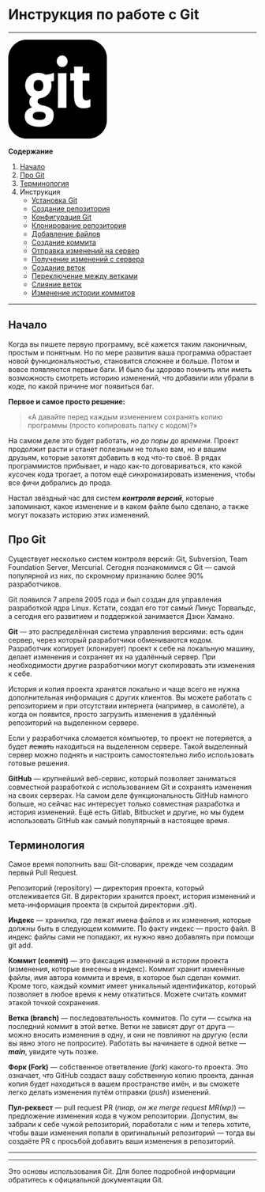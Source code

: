 # Инструкция по работе с Git
***
![git logo](./assets/git-logo.png "Логотип Git")

**Содержание**
1. [Начало](#начало)
2. [Про Git](#про-git) 
3. [Терминология](#terminology)
4. Инструкция
   + [Установка Git](./git-install.md)
   + [Создание репозитория](./create-repo.md)
   + [Конфигурация Git](./git-config.md)
   + [Клонирование репозитория](./clone-repo.md)
   + [Добавление файлов](./add.md)
   + [Создание коммита](./create-commit.md)
   + [Отправка изменений на сервер](./push.md)
   + [Получение изменений с сервера](./pull.md)
   + [Создание веток](./create-branch.md)
   + [Переключение между ветками](./checkout-branch.md)
   + [Слияние веток](./merge-branch.md)
   + [Изменение истории коммитов](./rebase.md)

***
## Начало
Когда вы пишете первую программу, всё кажется таким лаконичным, простым и понятным. Но по мере развития ваша программа обрастает новой функциональностью, становится сложнее и больше. Потом и вовсе появляются первые баги. И было бы здорово помнить или иметь возможность смотреть историю изменений, что добавили или убрали в коде, по какой причине мог появиться баг.

**Первое и самое просто решение:**
> «А давайте перед каждым изменением сохранять копию программы (просто копировать папку с кодом)?»

На самом деле это будет работать, _но до поры до времени_. Проект продолжит расти и станет полезным не только вам, но и вашим друзьям, которые захотят добавить в код что-то своё. В рядах программистов прибывает, и надо как-то договариваться, кто какой кусочек кода трогает, а потом ещё синхронизировать изменения, чтобы все фичи добрались до прода.

Настал звёздный час для систем ***контроля версий***, которые запоминают, какое изменение и в каком файле было сделано, а также могут показать историю этих изменений.

## Про Git
Существует несколько систем контроля версий: Git, Subversion, Team Foundation Server, Mercurial. Сегодня познакомимся с Git — самой популярной из них, по скромному признанию более 90% разработчиков.

Git появился 7 апреля 2005 года и был создан для управления разработкой ядра Linux. Кстати, создал его тот самый Линус Торвальдс, а сегодня его развитием и поддержкой занимается Дзюн Хамано.

**Git** — это распределённая система управления версиями: есть один сервер, через который разработчики обмениваются кодом. Разработчик копирует (клонирует) проект к себе на локальную машину, делает изменения и сохраняет их на удалённый сервер. При необходимости другие разработчики могут скопировать эти изменения к себе.

История и копия проекта хранятся локально и чаще всего не нужна дополнительная информация с других клиентов. Вы можете работать с репозиторием и при отсутствии интернета (например, в самолёте), а когда он появится, просто загрузить изменения в удалённый репозиторий на выделенном сервере.

Если у разработчика сломается компьютер, то проект не потеряется, а будет ~~лежать~~ находиться на выделенном сервере. Такой выделенный сервер можно поднять и настроить самостоятельно либо использовать готовые решения.

**GitHub** — крупнейший веб-сервис, который позволяет заниматься совместной разработкой с использованием Git и сохранять изменения на своих серверах. На самом деле функциональность GitHub намного больше, но сейчас нас интересует только совместная разработка и история изменений. Ещё есть Gitlab, Bitbucket и другие, но мы будем использовать GitHub как самый популярный в настоящее время.

## <a name="terminology"></a>Терминология
Самое время пополнить ваш Git-словарик, прежде чем создадим первый Pull Request.

Репозиторий (repository) — директория проекта, который отслеживается Git. В директории хранится проект, история изменений и мета-информация проекта (в скрытой директории .git).

**Индекс** — хранилка, где лежат имена файлов и их изменения, которые должны быть в следующем коммите. По факту индекс — просто файл. В индекс файлы сами не попадают, их нужно явно добавлять при помощи git add.

**Коммит (commit)** — это фиксация изменений в истории проекта (изменения, которые внесены в индекс). Коммит хранит изменённые файлы, имя автора коммита и время, в которое был сделан коммит. Кроме того, каждый коммит имеет уникальный идентификатор, который позволяет в любое время к нему откатиться. Можете считать коммит этакой точкой сохранения.

**Ветка (branch)** — последовательность коммитов. По сути — ссылка на последний коммит в этой ветке. Ветки не зависят друг от друга — можно вносить изменения в одну, и они не повлияют на другую (если вы явно этого не попросите). Работать вы начинаете в одной ветке — _**main**_, увидите чуть позже.

**Форк (Fork)** — собственное ответвление (_fork_) какого-то проекта. Это означает, что GitHub создаст вашу собственную копию проекта, данная копия будет находиться в вашем пространстве имён, и вы сможете легко делать изменения путём отправки (_push_) изменений.

**Пул-реквест** — pull request PR (_пиар, он же merge request MR(мр)_) — предложение изменения кода в чужом репозитории. Допустим, вы забрали к себе чужой репозиторий, поработали с ним и теперь хотите, чтобы ваши изменения попали в оригинальный репозиторий — тогда вы создаёте PR с просьбой добавить ваши изменения в репозиторий.


***
***

Это основы использования Git. Для более подробной информации обратитесь к официальной документации Git.
